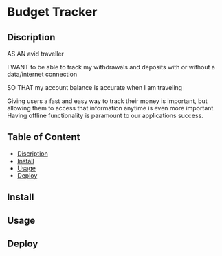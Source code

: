 # Budget Tracker

## Discription

AS AN avid traveller

I WANT to be able to track my withdrawals and deposits with or without a data/internet connection

SO THAT my account balance is accurate when I am traveling

Giving users a fast and easy way to track their money is important, but allowing them to access that information anytime is even more important. Having offline functionality is paramount to our applications success.

## Table of Content

* [Discription](#discription)
* [Install](#install)
* [Usage](#usage)
* [Deploy](#deploy)

## Install

## Usage

## Deploy
